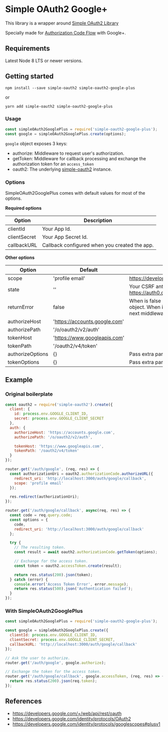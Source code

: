 # Simple OAuth2 Google+

This library is a wrapper around [Simple OAuth2 Library](https://github.com/lelylan/simple-oauth2)

Specially made for [Authorization Code Flow](https://tools.ietf.org/html/draft-ietf-oauth-v2-31#section-4.1) with Google+.

## Requirements

Latest Node 8 LTS or newer versions.

## Getting started

```
npm install --save simple-oauth2 simple-oauth2-google-plus
```

or 

```
yarn add simple-oauth2 simple-oauth2-google-plus
```

### Usage

```js
const simpleOAuth2GooglePlus = require('simple-oauth2-google-plus');
const google = simpleOAuth2GooglePlus.create(options);
```

`google` object exposes 3 keys:
* authorize: Middleware to request user's authorization.
* getToken: Middleware for callback processing and exchange the authorization token for an `access_token`
* oauth2: The underlying [simple-oauth2](https://github.com/lelylan/simple-oauth2) instance.

### Options

SimpleOAuth2GooglePlus comes with default values for most of the options.

**Required options**

| Option       | Description                                   |
|--------------|-----------------------------------------------|
| clientId     | Your App Id.                                  |
| clientSecret | Your App Secret Id.                           |
| callbackURL  | Callback configured when you created the app. |


**Other options**

| Option           | Default                      | Description                                                                                                                                                                               |
|------------------|------------------------------|-------------------------------------------------------------------------------------------------------------------------------------------------------------------------------------------|
| scope            | 'profile email'              | https://developers.google.com/identity/protocols/googlescopes#plusv1                                                                                                                      |
| state            | ''                           | Your CSRF anti-forgery token. More at: https://auth0.com/docs/protocols/oauth2/oauth-state                                                                                                |
| returnError      | false                        | When is false (default), will call the next middleware with the error object. When is true, will set req.tokenError to the error, and call the next middleware as if there were no error. |
| authorizeHost    | 'https://accounts.google.com'|                                                                                                                                                                                           |
| authorizePath    | '/o/oauth2/v2/auth'          |                                                                                                                                                                                           |
| tokenHost        | 'https://www.googleapis.com' |                                                                                                                                                                                           |
| tokenPath        | '/oauth2/v4/token'           |                                                                                                                                                                                           |
| authorizeOptions | {}                           | Pass extra parameters when requesting authorization.                                                                                                                                      |
| tokenOptions     | {}                           | Pass extra parameters when requesting access_token.                                                                                                                                       |

## Example

### Original boilerplate

```js
const oauth2 = require('simple-oauth2').create({
  client: {
    id: process.env.GOOGLE_CLIENT_ID,
    secret: process.env.GOOGLE_CLIENT_SECRET
  },
  auth: {
    authorizeHost: 'https://accounts.google.com',
    authorizePath: '/o/oauth2/v2/auth',

    tokenHost: 'https://www.googleapis.com',
    tokenPath: '/oauth2/v4/token'
  }
});

router.get('/auth/google', (req, res) => {
  const authorizationUri = oauth2.authorizationCode.authorizeURL({
    redirect_uri: 'http://localhost:3000/auth/google/callback',
    scope: 'profile email'
  });

  res.redirect(authorizationUri);
});

router.get('/auth/google/callback', async(req, res) => {
  const code = req.query.code;
  const options = {
    code,
    redirect_uri: 'http://localhost:3000/auth/google/callback'
  };

  try {
    // The resulting token.
    const result = await oauth2.authorizationCode.getToken(options);

    // Exchange for the access token.
    const token = oauth2.accessToken.create(result);

    return res.status(200).json(token);
  } catch (error) {
    console.error('Access Token Error', error.message);
    return res.status(500).json('Authentication failed');
  }
});
```

### With SimpleOAuth2GooglePlus

```js
const simpleOAuth2GooglePlus = require('simple-oauth2-google-plus');

const google = simpleOAuth2GooglePlus.create({
  clientId: process.env.GOOGLE_CLIENT_ID,
  clientSecret: process.env.GOOGLE_CLIENT_SECRET,
  callbackURL: 'http://localhost:3000/auth/google/callback'
});

// Ask the user to authorize.
router.get('/auth/google', google.authorize);

// Exchange the token for the access token.
router.get('/auth/google/callback', google.accessToken, (req, res) => {
  return res.status(200).json(req.token);
});
```

## References

* https://developers.google.com/+/web/api/rest/oauth
* https://developers.google.com/identity/protocols/OAuth2
* https://developers.google.com/identity/protocols/googlescopes#plusv1
